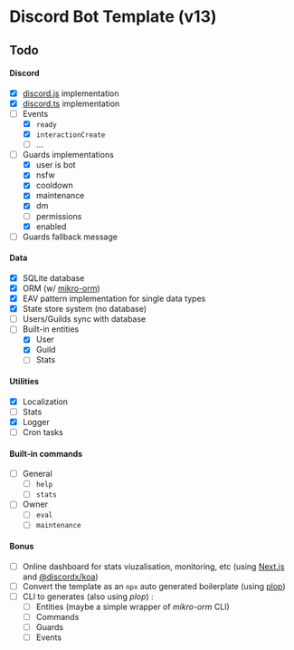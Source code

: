 # Discord Bot Template (v13)

## Todo

#### Discord
- [x] [discord.js](https://github.com/discordjs/discord.js/) implementation
- [x] [discord.ts](https://github.com/oceanroleplay/discord.ts) implementation
- [ ] Events
    - [x] `ready`
    - [x] `interactionCreate`
    - [ ] ...
- [ ] Guards implementations
    - [x] user is bot
    - [x] nsfw
    - [x] cooldown
    - [x] maintenance
    - [x] dm
    - [ ] permissions
    - [x] enabled
- [ ] Guards fallback message

#### Data
- [x] SQLite database
- [x] ORM (w/ [mikro-orm](https://github.com/mikro-orm/mikro-orm))
- [x] EAV pattern implementation for single data types
- [x] State store system (no database)
- [ ] Users/Guilds sync with database
- [ ] Built-in entities
    - [x] User
    - [x] Guild
    - [ ] Stats

#### Utilities
- [x] Localization
- [ ] Stats
- [x] Logger
- [ ] Cron tasks

#### Built-in commands
- [ ] General
    - [ ] `help`
    - [ ] `stats`
- [ ] Owner
    - [ ] `eval`
    - [ ] `maintenance`

#### Bonus
- [ ] Online dashboard for stats viuzalisation, monitoring, etc (using [Next.js](https://nextjs.org/) and [@discordx/koa](https://www.npmjs.com/package/@discordx/koa))
- [ ] Convert the template as an `npx` auto generated boilerplate (using [plop](https://github.com/plopjs/plop))
- [ ] CLI to generates (also using *plop*) :
    - [ ] Entities (maybe a simple wrapper of *mikro-orm* CLI)
    - [ ] Commands
    - [ ] Guards
    - [ ] Events